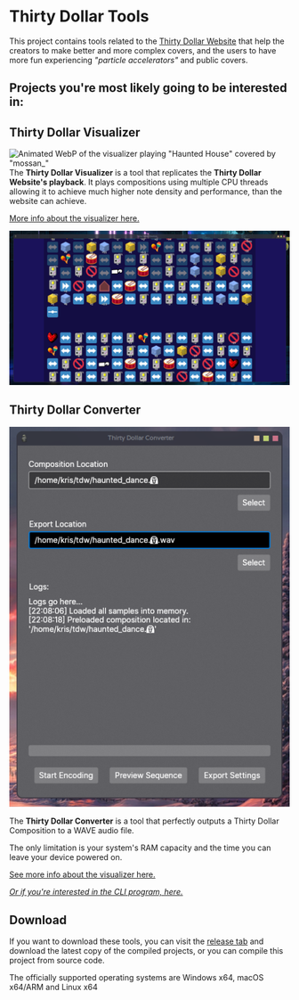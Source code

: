 # Thirty Dollar Tools

This project contains tools related to the 
[Thirty Dollar Website](https://thirtydollar.website/) 
that help the creators to make better and more complex covers,
and the users to have more fun experiencing _"particle accelerators"_ 
and public covers.

## Projects you're most likely going to be interested in: 

## Thirty Dollar Visualizer

![Animated WebP of the visualizer playing "Haunted House" covered by "mossan_"](Screenshots/visualizer-demo.webp)
The **Thirty Dollar Visualizer** is a tool that replicates the **Thirty Dollar Website's playback**.
It plays compositions using multiple CPU threads allowing it to
achieve much higher note density and performance, than the website can achieve.

[More info about the visualizer here.](ThirtyDollarVisualizer/README.md)

![Screenshot of the visualizer playing "Haunted House" covered by "mossan_"](Screenshots/visualizer-running.png)

## Thirty Dollar Converter
![Screenshot of the GUI](Screenshots/converter-sample.png)

The **Thirty Dollar Converter** is a tool that perfectly 
outputs a Thirty Dollar Composition to a WAVE audio file.

The only limitation is your system's RAM capacity and 
the time you can leave your device powered on.

[See more info about the visualizer here.](ThirtyDollarGUI/README.md)

[_Or if you're interested in the CLI program, here._](ThirtyDollarDebugApp/README.md)

## Download

If you want to download these tools, you can visit the
[release tab](https://github.com/t1stm/ThirtyDollarTools/releases) and download the 
latest copy of the compiled projects, or you can compile this project from source code.

The officially supported operating systems are Windows x64, macOS x64/ARM and Linux x64